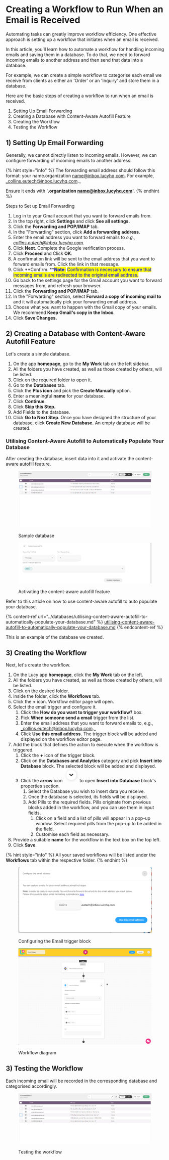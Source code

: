 # Creating a Workflow to Run When an Email is Received

Automating tasks can greatly improve workflow efficiency. One effective approach is setting up a workflow that initiates when an email is received.

In this article, you'll learn how to automate a workflow for handling incoming emails and saving them in a database. To do that, we need to forward incoming emails to another address and then send that data into a database.

For example, we can create a simple workflow to categorise each email we receive from clients as either an 'Order' or an 'Inquiry' and store them in a database.

Here are the basic steps of creating a workflow to run when an email is received.

1. Setting Up Email Forwarding
2. Creating a Database with Content-Aware Autofill Feature
3. Creating the Workflow
4. Testing the Workflow

## 1) Setting Up Email Forwarding

Generally, we cannot directly listen to incoming emails. However, we can configure forwarding of incoming emails to another address.&#x20;

{% hint style="info" %}
The forwarding email address should follow this format: your name.organization name@inbox.lucyhq.com. For example, _collins.eutech@inbox.lucyhq.com._

Ensure it ends with '**.organization name@inbox.lucyhq.com'.**
{% endhint %}

Steps to Set up Email Forwarding

1. Log in to your Gmail account that you want to forward emails from.
2. In the top right, click **Settings** and click **See all settings.**
3. Click the **Forwarding and POP/IMAP** tab.
4. In the "Forwarding" section, click **Add a forwarding address**.
5. Enter the email address you want to forward emails to _e.g., collins.eutech@inbox.lucyhq.com._
6. Click **Next**. Complete the Google verification process.&#x20;
7. Click **Proceed** and Click **OK**.
8. A confirmation link will be sent to the email address that you want to forward emails from. Click the link in that message.
9. Click **Confirm. **<mark style="color:blue;">**Note:**</mark> <mark style="color:blue;">Confirmation is necessary to ensure that incoming emails are redirected to the original email address.</mark>
10. Go back to the settings page for the Gmail account you want to forward messages from, and refresh your browser.
11. Click the **Forwarding and POP/IMAP** tab.
12. In the "Forwarding" section, select **Forward a copy of incoming mail to** and it will automatically pick your forwarding email address.
13. Choose what you want to happen with the Gmail copy of your emails. We recommend **Keep Gmail's copy in the Inbox.**
14. Click **Save Changes.**

## 2) Creating a Database with Content-Aware Autofill Feature

Let's create a simple database.

1. On the app **homepage**, go to the **My Work** tab on the left sidebar.
2. All the folders you have created, as well as those created by others, will be listed.
3. Click on the required folder to open it.
4. Go to the **Databases** tab.
5. Click the **Plus icon** and pick the **Create Manually** option.
6. Enter a meaningful **name** for your database.
7. Click **Continue**.
8. Click **Skip this Step.**
9. Add Fields to the database.
10. Click **Go to Next Step**. Once you have designed the structure of your database, click **Create New Database.** An empty database will be created.

### Utilising Content-Aware Autofill to Automatically Populate Your Database

After creating the database, insert data into it and activate the content-aware autofill feature.

<figure><img src="../.gitbook/assets/Database_1.png" alt=""><figcaption><p>Sample database</p></figcaption></figure>

<figure><img src="../.gitbook/assets/image (2).png" alt=""><figcaption><p>Activating the content-aware autofill feature</p></figcaption></figure>

Refer to this article on how to use content-aware autofill to auto populate your database.

{% content-ref url="../databases/utilising-content-aware-autofill-to-automatically-populate-your-database.md" %}
[utilising-content-aware-autofill-to-automatically-populate-your-database.md](../databases/utilising-content-aware-autofill-to-automatically-populate-your-database.md)
{% endcontent-ref %}

This is an example of the database we created.

## 3) Creating the Workflow

Next, let's create the workflow.

1. On the Lucy app **homepage**, click the **My Work** tab on the left.&#x20;
2. All the folders you have created, as well as those created by others, will be listed.&#x20;
3. Click on the desired folder.
4. Inside the folder, click the **Workflows** tab.
5. Click the **+** icon. Workflow editor page will open.
6. Select the email trigger and configure it.
   1. Click the **How do you want to trigger your workflow?** box.
   2. Pick **When someone send a email** trigger from the list.
   3. Enter the email address that you want to forward emails to, e.g., _collins.eutech@inbox.lucyhq.com._
   4. Click **Use this email address.** The trigger block will be added and displayed on the workflow editor page.
7. Add the block that defines the action to execute when the workflow is triggered.
   1. Click the **+** icon of the trigger block.
   2. Click on the **Databases and Analytics** category and pick **Insert into Database** block. The selected block will be added and displayed.
   3. Click the **arrow** icon ![](<../.gitbook/assets/image (11).png>)to open **Insert into Database** block's properties section.
      1. Select the Database you wish to insert data you receive.
      2. Once the database is selected, its fields will be displayed.
      3. Add Pills to the required fields. Pills originate from previous blocks added in the workflow, and you can use them in input fields.
         1. Click on a field and a list of pills will appear in a pop-up window. Select required pills from the pop-up to be added in the field.
         2. Customise each field as necessary.
8. Provide a suitable **name** for the workflow in the text box on the top left.
9. Click **Save**.

{% hint style="info" %}
All your saved workflows will be listed under the **Workflows** tab within the respective folder.
{% endhint %}

<figure><img src="../.gitbook/assets/image (4).png" alt=""><figcaption><p>Configuring the Email trigger block</p></figcaption></figure>

<figure><img src="../.gitbook/assets/Workflow created_1.png" alt=""><figcaption><p>Workflow diagram</p></figcaption></figure>



## 3) Testing the Workflow

Each incoming email will be recorded in the corresponding database and categorised accordingly.

<figure><img src="../.gitbook/assets/testing workflow.png" alt=""><figcaption><p>Testing the workflow</p></figcaption></figure>
